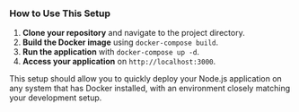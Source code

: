 ### **How to Use This Setup**

1. **Clone your repository** and navigate to the project directory.
2. **Build the Docker image** using `docker-compose build`.
3. **Run the application** with `docker-compose up -d`.
4. **Access your application** on `http://localhost:3000`.

This setup should allow you to quickly deploy your Node.js application on any system that has Docker installed, with an environment closely matching your development setup.
